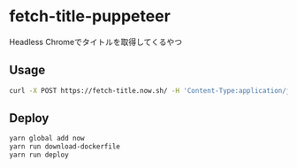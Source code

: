 # fetch-title-puppeteer
Headless Chromeでタイトルを取得してくるやつ

## Usage
```sh
curl -X POST https://fetch-title.now.sh/ -H 'Content-Type:application/json' -d '{url: https://example.com/}'
```

## Deploy
```sh
yarn global add now
yarn run download-dockerfile
yarn run deploy
```
